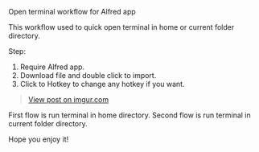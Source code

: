 Open terminal workflow for Alfred app

This workflow used to quick open terminal in home or current folder directory.

Step:

1. Require Alfred app.
2. Download file and double click to import.
3. Click to Hotkey to change any hotkey if you want.  
<blockquote class="imgur-embed-pub" lang="en" data-id="5RnYeT1"><a href="https://imgur.com/5RnYeT1">View post on imgur.com</a></blockquote><script async src="//s.imgur.com/min/embed.js" charset="utf-8"></script>
First flow is run terminal in home directory. 
Second flow is run terminal in current folder directory.

Hope you enjoy it!
